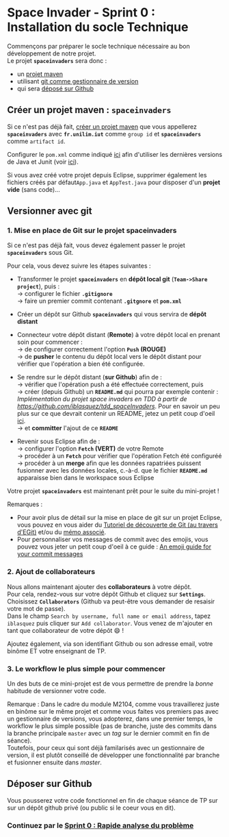 # Space Invader - Sprint 0 : Installation du socle Technique


Commençons par préparer le socle technique nécessaire au bon développement de notre projet.  
Le projet **`spaceinvaders`** sera donc :    
- un [projet maven](#creerProjetMaven)      
- utilisant [git comme gestionnaire de version](#versionnerAvecGit)    
- qui sera [déposé sur Github](#deposersurGithub)    

## Créer un projet maven : `spaceinvaders` <a id="creerProjetMaven"></a>

Si ce n'est pas déjà fait, [créer un projet maven](https://github.com/iblasquez/Back2Basics_Developpement/blob/master/CreerProjetMavenEclipse.md) que vous appellerez **`spaceinvaders`** avec **`fr.unilim.iut`** comme `group id` et **`spaceinvaders`** comme `artifact id`.

Configurer le `pom.xml` comme indiqué [ici](https://github.com/iblasquez/Back2Basics_Developpement/blob/master/CreerProjetMavenEclipse.md) afin d'utiliser les dernières versions de Java et Junit (voir [ici](https://github.com/junit-team/junit4/wiki/Download-and-Install)).

Si vous avez créé votre projet depuis Eclipse, supprimer également les fichiers créés par défaut`App.java` et `AppTest.java` pour disposer d'un **projet vide** (sans code)...


## Versionner avec git<a id="déposersurGithub"></a>

### 1. Mise en place de Git sur le projet spaceinvaders

Si ce n'est pas déjà fait, vous devez également passer le projet **`spaceinvaders`** sous Git.

Pour cela, vous devez suivre les étapes suivantes :

* Transformer le projet **`spaceinvaders`** en **dépôt local git** (**`Team->Share project`**), puis :  
-> configurer le fichier **`.gitignore`**  
-> faire un premier commit contenant **`.gitgnore`** et **`pom.xml`**


* Créer un dépôt sur Github **`spaceinvaders`** qui vous servira de **dépôt distant**


* Connecteur votre dépôt distant (**Remote**) à votre dépôt local en prenant soin pour commencer :  
-> de configurer correctement l'option **`Push` (ROUGE)**  
-> de **pusher** le contenu du dépôt local vers le dépôt distant pour vérifier que l'opération a bien été configurée.


* Se rendre sur le dépôt distant (**sur Github**) afin de :  
-> vérifier que l'opération push a été effectuée correctement, puis   
-> créer (depuis Github) un **`README.md`** qui pourra par exemple contenir : *Implémentation du projet space invaders en TDD à partir de https://github.com/iblasquez/tdd_spaceInvaders*. Pour en savoir un peu plus sur ce que devrait contenir un README, jetez un petit coup d'oeil [ici](https://help.github.com/articles/about-readmes/).  
-> et **committer** l'ajout de ce **`README`**   

* Revenir sous Eclipse afin de :  
-> configurer l'option **`Fetch` (VERT)** de votre Remote  
-> procéder à un **`Fetch`** pour vérifier que l'opération Fetch été configuréé  
-> procéder à un **merge** afin que les données rapatriées puissent fusionner avec les données locales, c.-à-d. que le fichier **`README.md`** apparaisse bien dans le workspace sous Eclipse  

Votre projet **`spaceinvaders`** est maintenant prêt pour le suite du mini-projet !

Remarques :   
- Pour avoir plus de détail sur la mise en place de git sur un projet Eclipse, vous pouvez en vous aider du [Tutoriel de découverte de Git (au travers d'EGit)](https://github.com/iblasquez/tuto_git/blob/master/egit/git_egit_tutoriel.md) et/ou du [mémo associé](https://github.com/iblasquez/tuto_git/blob/master/egit/git_egit_memo.md).  
- Pour personnaliser vos messages de commit avec des emojis, vous pouvez vous jeter un petit coup d'oeil à ce guide : [An emoji guide for your commit messages](https://gitmoji.carloscuesta.me/)


### 2. Ajout de collaborateurs

Nous allons maintenant ajouter des **collaborateurs** à votre dépôt.    
Pour cela, rendez-vous sur votre dépôt Github et cliquez sur **`Settings`**.  
Choisissez **`Collaborators`** (Github va peut-être vous demander de resaisir votre mot de passe).  
Dans le champ `Search by username, full name or email address`, tapez `iblasquez` puis cliquer sur `Add collaborator`. Vous venez de m'ajouter en tant que collaborateur de votre dépôt :smile: !
  
Ajoutez également, via son identifiant Github ou son adresse email, votre binôme ET votre enseignant de TP.


### 3. Le workflow le plus simple pour commencer
Un des buts de ce mini-projet est de vous permettre de prendre la *bonne* habitude de versionner votre code.

Remarque : Dans le cadre du module M2104, comme vous travaillerez juste en binôme sur le même projet et  comme vous faites vos premiers pas avec un gestionnaire de versions, vous adopterez,  dans une premier temps, le workflow le plus simple possible (pas de branche, juste des commits dans la branche principale `master` avec un *tag* sur le dernier commit en fin de séance).   
Toutefois, pour ceux qui sont déjà familarisés avec un gestionnaire de version, il est plutôt conseillé de développer une fonctionnalité par branche et fusionner ensuite dans *master*.


## Déposer sur Github <a id="deposersurGithub"></a>

Vous pousserez votre code fonctionnel en fin de chaque séance de TP sur sur un dépôt github privé (ou public si le coeur vous en dit).


### Continuez par le [Sprint 0 : Rapide analyse du problème](SpaceInvaders_S0_QuickDesignSession.md)

